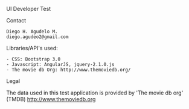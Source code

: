 UI Developer Test

Contact

	Diego H. Agudelo M.
	diego.agudeo2@gmail.com

Libraries/API's used:

	- CSS: Bootstrap 3.0
	- Javascript: AngularJS, jquery-2.1.0.js
	- The movie db Org: http://www.themoviedb.org/

Legal

The data used in this test application is provided by 'The movie db org' (TMDB) 
http://www.themoviedb.org

